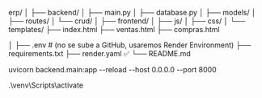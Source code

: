 erp/
│
├── backend/
│   ├── main.py
│   ├── database.py
│   ├── models/
│   ├── routes/
│   └── crud/
│
├── frontend/
│   ├── js/
│   ├── css/
│   └── templates/
        ├── index.html
        ├── ventas.html
        ├── compras.html

│
├── .env                  # (no se sube a GitHub, usaremos Render Environment)
├── requirements.txt
├── render.yaml           ✅
└── README.md



uvicorn backend.main:app --reload --host 0.0.0.0 --port 8000

.\venv\Scripts\activate

